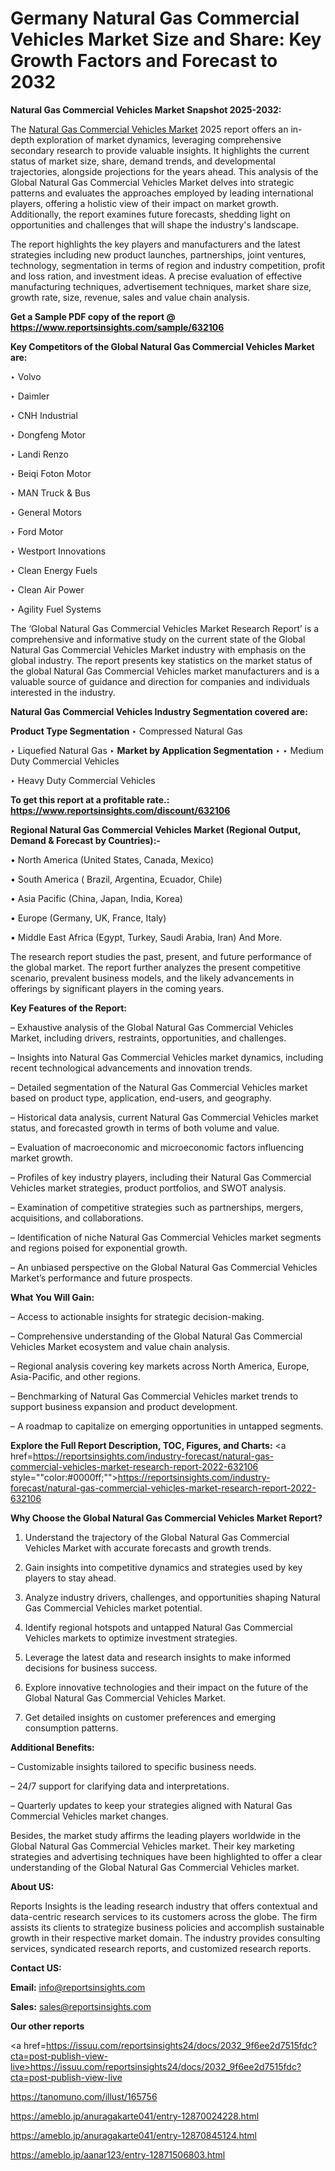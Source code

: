# Germany Natural Gas Commercial Vehicles Market Size and Share: Key Growth Factors and Forecast to 2032

<strong>Natural Gas Commercial Vehicles Market Snapshot 2025-2032:</strong>

The <a href=https://www.reportsinsights.com/sample/632106>Natural Gas Commercial Vehicles Market</a> 2025 report offers an in-depth exploration of market dynamics, leveraging comprehensive secondary research to provide valuable insights. It highlights the current status of market size, share, demand trends, and developmental trajectories, alongside projections for the years ahead. This analysis of the Global Natural Gas Commercial Vehicles Market delves into strategic patterns and evaluates the approaches employed by leading international players, offering a holistic view of their impact on market growth. Additionally, the report examines future forecasts, shedding light on opportunities and challenges that will shape the industry's landscape.

The report highlights the key players and manufacturers and the latest strategies including new product launches, partnerships, joint ventures, technology, segmentation in terms of region and industry competition, profit and loss ration, and investment ideas. A precise evaluation of effective manufacturing techniques, advertisement techniques, market share size, growth rate, size, revenue, sales and value chain analysis.

<strong>Get a Sample PDF copy of the report @ <a href=https://www.reportsinsights.com/sample/632106 style=color:#0000ff;>https://www.reportsinsights.com/sample/632106</a></strong>

<strong>Key Competitors of the Global Natural Gas Commercial Vehicles Market are:</strong>

‣ Volvo

‣ Daimler

‣ CNH Industrial

‣ Dongfeng Motor

‣ Landi Renzo

‣ Beiqi Foton Motor

‣ MAN Truck & Bus

‣ General Motors

‣ Ford Motor

‣ Westport Innovations

‣ Clean Energy Fuels

‣ Clean Air Power

‣ Agility Fuel Systems

The ‘Global Natural Gas Commercial Vehicles Market Research Report’ is a comprehensive and informative study on the current state of the Global Natural Gas Commercial Vehicles Market industry with emphasis on the global industry. The report presents key statistics on the market status of the global Natural Gas Commercial Vehicles market manufacturers and is a valuable source of guidance and direction for companies and individuals interested in the industry.

<strong>Natural Gas Commercial Vehicles Industry Segmentation covered are:</strong>

<strong>Product Type Segmentation</strong>
‣
Compressed Natural Gas

‣ Liquefied Natural Gas
‣ 
<strong>Market by Application Segmentation</strong>
‣
‣  Medium Duty Commercial Vehicles

‣ Heavy Duty Commercial Vehicles

<strong>To get this report at a profitable rate.: <a href=https://www.reportsinsights.com/discount/632106 style=color:#0000ff;>https://www.reportsinsights.com/discount/632106</a></strong>

<strong>Regional Natural Gas Commercial Vehicles Market (Regional Output, Demand &amp; Forecast by Countries):-</strong>

• North America (United States, Canada, Mexico)

• South America ( Brazil, Argentina, Ecuador, Chile)

• Asia Pacific (China, Japan, India, Korea)

• Europe (Germany, UK, France, Italy)

• Middle East Africa (Egypt, Turkey, Saudi Arabia, Iran) And More.

The research report studies the past, present, and future performance of the global market. The report further analyzes the present competitive scenario, prevalent business models, and the likely advancements in offerings by significant players in the coming years.

<strong>Key Features of the Report:</strong>

– Exhaustive analysis of the Global Natural Gas Commercial Vehicles Market, including drivers, restraints, opportunities, and challenges.

– Insights into Natural Gas Commercial Vehicles market dynamics, including recent technological advancements and innovation trends.

– Detailed segmentation of the Natural Gas Commercial Vehicles market based on product type, application, end-users, and geography.

– Historical data analysis, current Natural Gas Commercial Vehicles market status, and forecasted growth in terms of both volume and value.

– Evaluation of macroeconomic and microeconomic factors influencing market growth.

– Profiles of key industry players, including their Natural Gas Commercial Vehicles market strategies, product portfolios, and SWOT analysis.

– Examination of competitive strategies such as partnerships, mergers, acquisitions, and collaborations.

– Identification of niche Natural Gas Commercial Vehicles market segments and regions poised for exponential growth.

– An unbiased perspective on the Global Natural Gas Commercial Vehicles Market’s performance and future prospects.

<strong>What You Will Gain:</strong>

– Access to actionable insights for strategic decision-making.

– Comprehensive understanding of the Global Natural Gas Commercial Vehicles Market ecosystem and value chain analysis.

– Regional analysis covering key markets across North America, Europe, Asia-Pacific, and other regions.

– Benchmarking of Natural Gas Commercial Vehicles market trends to support business expansion and product development.

– A roadmap to capitalize on emerging opportunities in untapped segments.

<strong>Explore the Full Report Description, TOC, Figures, and Charts:</strong>
<a href=https://reportsinsights.com/industry-forecast/natural-gas-commercial-vehicles-market-research-report-2022-632106 style=""color:#0000ff;"">https://reportsinsights.com/industry-forecast/natural-gas-commercial-vehicles-market-research-report-2022-632106</a>

<strong>Why Choose the Global Natural Gas Commercial Vehicles Market Report?</strong>

1. Understand the trajectory of the Global Natural Gas Commercial Vehicles Market with accurate forecasts and growth trends.

2. Gain insights into competitive dynamics and strategies used by key players to stay ahead.

3. Analyze industry drivers, challenges, and opportunities shaping Natural Gas Commercial Vehicles market potential.

4. Identify regional hotspots and untapped Natural Gas Commercial Vehicles markets to optimize investment strategies.

5. Leverage the latest data and research insights to make informed decisions for business success.

6. Explore innovative technologies and their impact on the future of the Global Natural Gas Commercial Vehicles Market.

7. Get detailed insights on customer preferences and emerging consumption patterns.

<strong>Additional Benefits:</strong>

– Customizable insights tailored to specific business needs.

– 24/7 support for clarifying data and interpretations.

– Quarterly updates to keep your strategies aligned with Natural Gas Commercial Vehicles market changes.

Besides, the market study affirms the leading players worldwide in the Global Natural Gas Commercial Vehicles market. Their key marketing strategies and advertising techniques have been highlighted to offer a clear understanding of the Global Natural Gas Commercial Vehicles market.

<strong><strong>About US</strong>:</strong>

Reports Insights is the leading research industry that offers contextual and data-centric research services to its customers across the globe. The firm assists its clients to strategize business policies and accomplish sustainable growth in their respective market domain. The industry provides consulting services, syndicated research reports, and customized research reports.

<strong>Contact US:</strong>

<p class=><b>Email:</b> <a href=mailto:info@reportsinsights.com>info@reportsinsights.com</a></p>
<p class=><b>Sales:</b> <a href=mailto:sales@reportsinsights.com>sales@reportsinsights.com</a></p>

<strong>Our other reports</strong>

<a href=https://issuu.com/reportsinsights24/docs/2032_9f6ee2d7515fdc?cta=post-publish-view-live>https://issuu.com/reportsinsights24/docs/2032_9f6ee2d7515fdc?cta=post-publish-view-live</a>

<a href=https://tanomuno.com/illust/165756>https://tanomuno.com/illust/165756</a>

<a href=https://ameblo.jp/anuragakarte041/entry-12870024228.html>https://ameblo.jp/anuragakarte041/entry-12870024228.html</a>

<a href=https://ameblo.jp/anuragakarte041/entry-12870845124.html>https://ameblo.jp/anuragakarte041/entry-12870845124.html</a>

<a href=https://ameblo.jp/aanar123/entry-12871506803.html>https://ameblo.jp/aanar123/entry-12871506803.html</a>
